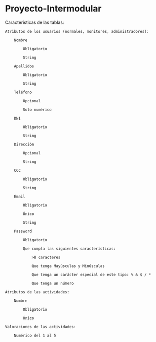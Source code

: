 # Proyecto-Intermodular
Características de las tablas:

    Atributos de los usuarios (normales, monitores, administradores):

        Nombre 

            Obligatorio

            String

        Apellidos

            Obligatorio

            String

        Teléfono

            Opcional

            Solo numérico

        DNI

            Obligatorio

            String

        Dirección

            Opcional

            String

        CCC

            Obligatorio

            String

        Email

            Obligatorio

            Único

            String

        Password

            Obligatorio

            Que cumpla las siguientes características:

                >8 caracteres

                Que tenga Mayúsculas y Minúsculas

                Que tenga un carácter especial de este tipo: % & $ / *

                Que tenga un número

    Atributos de las actividades:

        Nombre

            Obligatorio

            Único

    Valoraciones de las actividades:

        Numérico del 1 al 5
